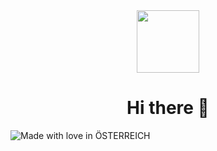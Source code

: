 <div id="header" align="center">
  <img src="https://media.giphy.com/media/du3J3cXyzhj75IOgvA/giphy.gif" width="100"/>
</div>
<h1 align="center"> Hi there 👋 </h1>

<div id="footer" align"center"> 
<img src="https://madewithlove.now.sh/at?heart=true&colorA=%23000000&colorB=%23dc0000&template=for-the-badge&text=%C3%96%C3%96%C3%96%C3%96%C3%96%C3%96%C3%96%C3%96STERREICH" alt="Made with love in ÖSTERREICH">
</div>
